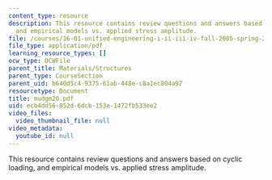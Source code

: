 ```yaml
---
content_type: resource
description: This resource contains review questions and answers based on cyclic loading,
  and empirical models vs. applied stress amplitude.
file: /courses/16-01-unified-engineering-i-ii-iii-iv-fall-2005-spring-2006/ecb4dd56852d6dcb153e1472fb533ee2_mudgm20.pdf
file_type: application/pdf
learning_resource_types: []
ocw_type: OCWFile
parent_title: Materials/Structures
parent_type: CourseSection
parent_uid: b640d5c4-9375-61ab-448e-c8a1ec804a97
resourcetype: Document
title: mudgm20.pdf
uid: ecb4dd56-852d-6dcb-153e-1472fb533ee2
video_files:
  video_thumbnail_file: null
video_metadata:
  youtube_id: null
---
```

This resource contains review questions and answers based on cyclic loading, and empirical models vs. applied stress amplitude.


